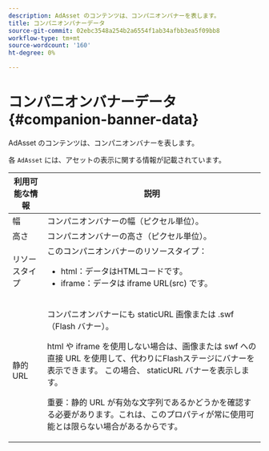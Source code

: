 ```yaml
---
description: AdAsset のコンテンツは、コンパニオンバナーを表します。
title: コンパニオンバナーデータ
source-git-commit: 02ebc3548a254b2a6554f1ab34afbb3ea5f09bb8
workflow-type: tm+mt
source-wordcount: '160'
ht-degree: 0%

---
```


# コンパニオンバナーデータ {#companion-banner-data}

AdAsset のコンテンツは、コンパニオンバナーを表します。

<!--<a id="section_D730B4FD6FD749E9860B6A07FC110552"></a>-->

各 `AdAsset` には、アセットの表示に関する情報が記載されています。

<table id="table_760C885E2DCA4BE983CC57FDA7BD5B14"> 
 <thead> 
  <tr> 
   <th colname="col1" class="entry"> <b>利用可能な情報 </b></th> 
   <th colname="col2" class="entry"> <b>説明</b> </th> 
  </tr> 
 </thead>
 <tbody> 
  <tr> 
   <td colname="col1"> 幅 </td> 
   <td colname="col2"> コンパニオンバナーの幅（ピクセル単位）。 </td> 
  </tr> 
  <tr> 
   <td colname="col1"> 高さ </td> 
   <td colname="col2"> コンパニオンバナーの高さ（ピクセル単位）。 </td> 
  </tr> 
  <tr> 
   <td colname="col1"> リソースタイプ </td> 
   <td colname="col2">このコンパニオンバナーのリソースタイプ： 
    <ul id="ul_A067787FE49E4B6095BE0AC1D447DBB3"> 
     <li id="li_02B7224C67004095B3F6E50FD21E507E">html：データはHTMLコードです。 </li> 
     <li id="li_5F37E14472424F808C6094F42009E676">iframe：データは iframe URL(src) です。 </li> 
    </ul> </td> 
  </tr> 
  <tr> 
   <td colname="col1"> 静的 URL </td> 
   <td colname="col2"> <p>コンパニオンバナーにも <span class="codeph"> staticURL</span> 画像または <span class="codeph"> .swf</span> （Flash バナー）。 </p> <p>html や iframe を使用しない場合は、画像または swf への直接 URL を使用して、代わりにFlashステージにバナーを表示できます。 この場合、 <span class="codeph"> staticURL</span> バナーを表示します。 </p> <p>重要：静的 URL が有効な文字列であるかどうかを確認する必要があります。これは、このプロパティが常に使用可能とは限らない場合があるからです。 </p> </td> 
  </tr> 
 </tbody> 
</table>
